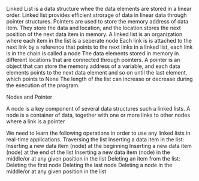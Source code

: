 Linked List is a data structure whee the data elements are stored in a linear order. Linked list provides efficient strorage of data in linear data through pointer structures. Pointers are used to store the memory address of data item. They store the data and location, and the location stores the next position of the next data item in memory.
A linked list is an organization where each item in the list is a seperate node
Each link is is attached to the next link by a reference that points to the next links in a linked list, each link is in the chain is called a node
The data elements stored in memory in different locations that are connected through pointers. A pointer is an object that can store the memory address of a variable, and each data elements points to the next data element and so on until the last element, which points to None
The length of the list can increase or decrease during the execution of the program.


Nodes and Pointer

A node is a key component of several data structures such a linked lists. A node is a container of data, together with one or more links to other nodes where a link is a pointer

We need to learn the following operations in order to use any linked lists in
real-time applications.
Traversing the list
Inserting a data item in the list:
Inserting a new data item (node) at the beginning
Inserting a new data item (node) at the end of the list
Inserting a new data item (node) in the middle/or at any given
position in the list
Deleting an item from the list:
Deleting the first node
Deleting the last node
Deleting a node in the middle/or at any given position in the list